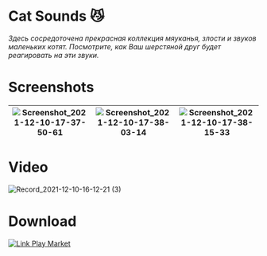 # Cat Sounds :smirk_cat:
*Здесь сосредоточена прекрасная коллекция мяуканья, злости и звуков маленьких котят. Посмотрите, как Ваш шерстяной друг будет реагировать на эти звуки.*
# Screenshots
|![Screenshot_2021-12-10-17-37-50-61](https://user-images.githubusercontent.com/62300353/145562639-5f9a6ab0-9d9b-4e65-a767-5bcd867396e8.jpg) | ![Screenshot_2021-12-10-17-38-03-14](https://user-images.githubusercontent.com/62300353/145562634-c0f692a7-1fc0-4437-bdb7-3db0771c6263.jpg) | ![Screenshot_2021-12-10-17-38-15-33](https://user-images.githubusercontent.com/62300353/145562638-0513946a-ef1b-4746-ab8d-885af3ccc8c6.jpg) |
|--|--|--|
# Video
![Record_2021-12-10-16-12-21 (3)](https://user-images.githubusercontent.com/62300353/145551730-2812c7da-64f4-4a8c-8242-1562f95cd69a.gif)
# Download
[![Link Play Market](https://user-images.githubusercontent.com/62300353/145561156-7ff5c372-db26-4304-8553-c4310cc926e2.png)](https://play.google.com/store/apps/details?id=com.alexeyyuditsky.catsounds)
